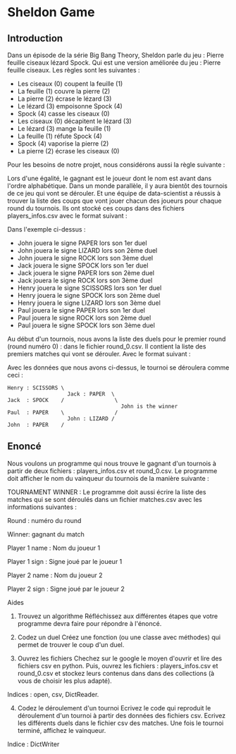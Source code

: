 # Sheldon Game

## Introduction
Dans un épisode de la série Big Bang Theory, Sheldon parle du jeu : Pierre feuille ciseaux lézard Spock. Qui est une version améliorée du jeu : Pierre feuille ciseaux. Les règles sont les suivantes :

- Les ciseaux (0) coupent la feuille (1)
- La feuille (1) couvre la pierre (2)
- La pierre (2) écrase le lézard (3)
- Le lézard (3) empoisonne Spock (4)
- Spock (4) casse les ciseaux (0)
- Les ciseaux (0) décapitent le lézard (3)
- Le lézard (3) mange la feuille (1)
- La feuille (1) réfute Spock (4)
- Spock (4) vaporise la pierre (2)
- La pierre (2) écrase les ciseaux (0)

Pour les besoins de notre projet, nous considérons aussi la règle suivante :

Lors d'une égalité, le gagnant est le joueur dont le nom est avant dans l'ordre alphabétique.
Dans un monde parallèle, il y aura bientôt des tournois de ce jeu qui vont se dérouler. Et une équipe de data-scientist a réussis à trouver la liste des coups que vont jouer chacun des joueurs pour chaque round du tournois. Ils ont stocké ces coups dans des fichiers players_infos.csv avec le format suivant :



Dans l'exemple ci-dessus :

- John jouera le signe PAPER lors son 1er duel
- John jouera le signe LIZARD lors son 2ème duel
- John jouera le signe ROCK lors son 3ème duel
- Jack jouera le signe SPOCK lors son 1er duel
- Jack jouera le signe PAPER lors son 2ème duel
- Jack jouera le signe ROCK lors son 3ème duel
- Henry jouera le signe SCISSORS lors son 1er duel
- Henry jouera le signe SPOCK lors son 2ème duel
- Henry jouera le signe LIZARD lors son 3ème duel
- Paul jouera le signe PAPER lors son 1er duel
- Paul jouera le signe ROCK lors son 2ème duel
- Paul jouera le signe SPOCK lors son 3ème duel


Au début d'un tournois, nous avons la liste des duels pour le premier round (round numéro 0) : dans le fichier round_0.csv. Il contient la liste des premiers matches qui vont se dérouler. Avec le format suivant :

Avec les données que nous avons ci-dessus, le tournoi se déroulera comme ceci :

```
Henry : SCISSORS \
                   Jack : PAPER  \
Jack  : SPOCK    /                \
                                    John is the winner
Paul  : PAPER    \                /
                   John : LIZARD /
John  : PAPER    /
```

## Enoncé
Nous voulons un programme qui nous trouve le gagnant d'un tournois à partir de deux fichiers : players_infos.csv et round_0.csv. Le programme doit afficher le nom du vainqueur du tournois de la manière suivante :

TOURNAMENT WINNER : <Nom Du Gagnant>
Le programme doit aussi écrire la liste des matches qui se sont déroulés dans un fichier matches.csv avec les informations suivantes :

Round : numéro du round

Winner: gagnant du match

Player 1 name : Nom du joueur 1

Player 1 sign : Signe joué par le joueur 1

Player 2 name : Nom du joueur 2

Player 2 sign : Signe joué par le joueur 2

Aides
1. Trouvez un algorithme
Réfléchissez aux différentes étapes que votre programme devra faire pour répondre à l'énoncé.

2. Codez un duel
Créez une fonction (ou une classe avec méthodes) qui permet de trouver le coup d'un duel.

3. Ouvrez les fichiers
Chechez sur le google le moyen d'ouvrir et lire des fichiers csv en python. Puis, ouvrez les fichiers : players_infos.csv et round_0.csv et stockez leurs contenus dans dans des collections (à vous de choisir les plus adapté).

Indices : open, csv, DictReader.

4. Codez le déroulement d'un tournoi
Ecrivez le code qui reproduit le déroulement d'un tournoi à partir des données des fichiers csv. Ecrivez les différents duels dans le fichier csv des matches. Une fois le tournoi terminé, affichez le vainqueur.

Indice : DictWriter
